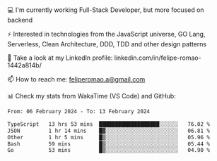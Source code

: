 💻 I'm currently working Full-Stack Developer, but more focused on backend

⚡ Interested in technologies from the JavaScript universe, GO Lang, Serverless, Clean Architecture, DDD, TDD and other design patterns

👥 Take a look at my LinkedIn profile: linkedin.com/in/felipe-romao-1442a814b/

📫 How to reach me: feliperomao.a@gmail.com

📊 Check my stats from WakaTime (VS Code) and GitHub:

<!--START_SECTION:waka-->

```txt
From: 06 February 2024 - To: 13 February 2024

TypeScript   13 hrs 53 mins  ███████████████████░░░░░░   76.02 %
JSON         1 hr 14 mins    █▓░░░░░░░░░░░░░░░░░░░░░░░   06.81 %
Other        1 hr 5 mins     █▒░░░░░░░░░░░░░░░░░░░░░░░   05.96 %
Bash         59 mins         █▒░░░░░░░░░░░░░░░░░░░░░░░   05.44 %
Go           53 mins         █▒░░░░░░░░░░░░░░░░░░░░░░░   04.90 %
```

<!--END_SECTION:waka-->
